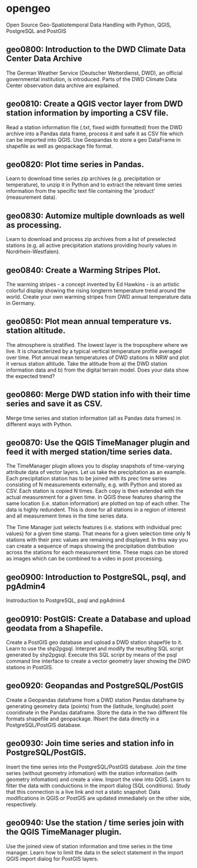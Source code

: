 # opengeo
Open Source Geo-Spatiotemporal Data Handling with Python, QGIS, PostgreSQL and PostGIS

## geo0800: Introduction to the DWD Climate Data Center Data Archive

The German Weather Service (Deutscher Wetterdienst, DWD), an official governmental institution, is introduced. Parts of the DWD Climate Data Center observation data archive are explained. 

## geo0810: Create a QGIS vector layer from DWD station information by importing a CSV file.

Read a station information file (.txt, fixed width formatted) from the DWD archive into a Pandas data frame, process it and safe it as CSV file which can be imported into QGIS. Use Geopandas to store a geo DataFrame in shapefile as well as geopackage file format.

## geo0820: Plot time series in Pandas.

Learn to download time series zip archives (e.g. precipitation or temperature), to unzip it in Python and to extract the relevant time series information from the specific text file containing the 'product' (measurement data). 

## geo0830: Automize multiple downloads as well as processing.

Learn to download and process zip archives from a list of preselected stations (e.g. all active precipitation stations providing hourly values in Nordrhein-Westfalen). 

## geo0840: Create a Warming Stripes Plot.

The warming stripes - a concept invented by Ed Hawkins - is an artistic colorful display showing the rising longterm temperature trend around the world. Create your own warming stripes from DWD annual temperature data in Germany.

## geo0850: Plot mean annual temperature vs. station altitude.

The atmosphere is stratified. The lowest layer is the troposphere where we live. It is characterized by a typical vertical temperature profile averaged over time. Plot annual mean temperatures of DWD stations in NRW and plot it versus station altitude. Take the altitude from a) the DWD station information data and b) from the digital terrain model. Does your data show the expected trend?

## geo0860: Merge DWD station info with their time series and save it as CSV.

Merge time series and station information (all as Pandas data frames) in different ways with Python. 

## geo0870: Use the QGIS TimeManager plugin and feed it with merged station/time series data. 

The TimeManager plugin allows you to display snapshots of time-varying attribute data of vector layers. Let us take the precipitation as an example. Each precipitation station has to be joined with its prec time series consisting of N measurements externally, e.g. with Python and stored as CSV. Each station is copied N times. Each copy is then extended with the actual measurement for a given time. In QGIS these features sharing the same location (i.e. station information) are plotted on top of each other. The data is highly redundent. This is done for all stations in a region of interest and all measurement times in the time series data.

The Time Manager just selects features (i.e. stations with individual prec values) for a given time stamp. That means for a given selection time only N stations with their prec values are remaining and displayed. In this way you can create a sequence of maps showing the precipitation distribution across the stations for each measurement time. These maps can be stored as images which can be combined to a video in post processing.

## geo0900: Introduction to PostgreSQL, psql, and pgAdmin4
Instroduction to PostgreSQL, psql and pgAdmin4 


## geo0910: PostGIS: Create a Database and upload geodata from a Shapefile.
Create a PostGIS geo database and upload a DWD station shapefile to it. Learn to use the shp2pgsql. Interpret and modify the resulting SQL script generated by shp2pgsql. Execute this SQL script by means of the psql command line interface to create a vector geometry layer showing the DWD stations in PostGIS.   

## geo0920: Geopandas and PostgreSQL/PostGIS
Create a Geopandas dataframe from a DWD station Pandas dataframe by generating geometry data (points) from the (latitude, longitude) point cooridinate in the Pandas dataframe. Store the data in the two different file formats shapefile and geopackage. INsert the data directly in a PostgreSQL/PostGIS database. 

## geo0930: Join time series and station info in PostgreSQL/PostGIS.
Insert the time series into the PostgreSQL/PostGIS database. Join the time series (without geometry infomation) with the station information (with geometry infomation) and create a view. Import the view into QGIS. Learn to filter the data with conduictions in the import dialog  (SQL conditions). Study that this connection is a live link and not a static snapshot: Data modifications in QGIS or PostGIS are updated immediately on the other side, respectively. 

## geo0940: Use the station / time series join with the QGIS TimeManager plugin.

Use the joined view of station information and time series in the time manager. Learn how to limit the data in the select statement in the import QGIS import dialog for PostGIS layers.


